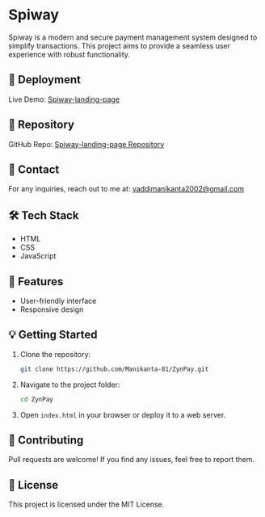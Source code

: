 # Spiway

Spiway is a modern and secure payment management system designed to simplify transactions. This project aims to provide a seamless user experience with robust functionality.

## 🚀 Deployment

Live Demo: [Spiway-landing-page](https://manikanta-81.github.io/Spiway-landing-page-/)


## 📂 Repository

GitHub Repo: [Spiway-landing-page Repository](https://github.com/Manikanta-81/Spiway-landing-page-)

## 📧 Contact

For any inquiries, reach out to me at: [vaddimanikanta2002@gmail.com](mailto:vaddimanikanta2002@gmail.com)

## 🛠 Tech Stack
- HTML
- CSS
- JavaScript

## 📜 Features
- User-friendly interface
- Responsive design

## 💡 Getting Started

1. Clone the repository:
   ```bash
   git clone https://github.com/Manikanta-81/ZynPay.git
   ```
2. Navigate to the project folder:
   ```bash
   cd ZynPay
   ```
3. Open `index.html` in your browser or deploy it to a web server.

## 🎯 Contributing
Pull requests are welcome! If you find any issues, feel free to report them.

## 📜 License
This project is licensed under the MIT License.
